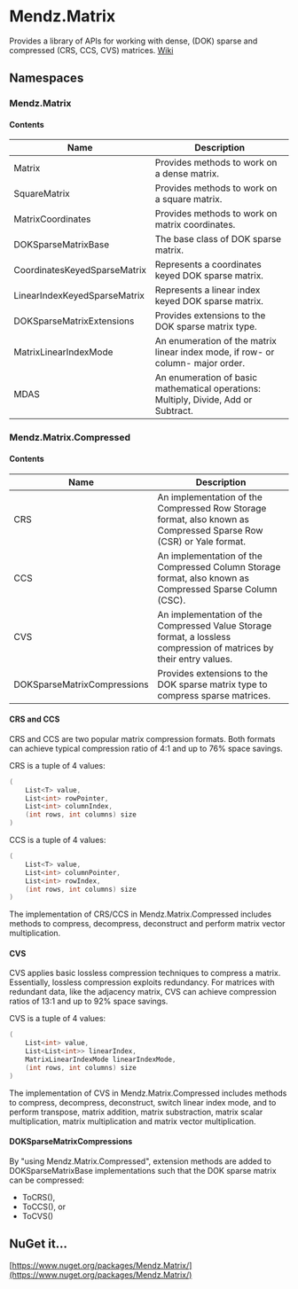 # Mendz.Matrix
Provides a library of APIs for working with dense, (DOK) sparse and compressed (CRS, CCS, CVS) matrices. [Wiki](https://github.com/etmendz/Mendz.Matrix/wiki)
## Namespaces
### Mendz.Matrix
#### Contents
Name | Description
---- | -----------
Matrix | Provides methods to work on a dense matrix.
SquareMatrix | Provides methods to work on a square matrix.
MatrixCoordinates | Provides methods to work on matrix coordinates.
DOKSparseMatrixBase | The base class of DOK sparse matrix.
CoordinatesKeyedSparseMatrix | Represents a coordinates keyed DOK sparse matrix.
LinearIndexKeyedSparseMatrix | Represents a linear index keyed DOK sparse matrix.
DOKSparseMatrixExtensions | Provides extensions to the DOK sparse matrix type.
MatrixLinearIndexMode | An enumeration of the matrix linear index mode, if row- or column- major order.
MDAS | An enumeration of basic mathematical operations: Multiply, Divide, Add or Subtract.
### Mendz.Matrix.Compressed
#### Contents
Name | Description
---- | -----------
CRS | An implementation of the Compressed Row Storage format, also known as Compressed Sparse Row (CSR) or Yale format.
CCS | An implementation of the Compressed Column Storage format, also known as Compressed Sparse Column (CSC).
CVS | An implementation of the Compressed Value Storage format, a lossless compression of matrices by their entry values.
DOKSparseMatrixCompressions | Provides extensions to the DOK sparse matrix type to compress sparse matrices.
#### CRS and CCS
CRS and CCS are two popular matrix compression formats. Both formats can achieve typical compression ratio of 4:1 and up to 76% space savings.

CRS is a tuple of 4 values:
```C#
(
    List<T> value, 
    List<int> rowPointer, 
    List<int> columnIndex, 
    (int rows, int columns) size
)
```
CCS is a tuple of 4 values:
```C#
(
    List<T> value, 
    List<int> columnPointer, 
    List<int> rowIndex, 
    (int rows, int columns) size
)
```
The implementation of CRS/CCS in Mendz.Matrix.Compressed includes methods to compress, decompress, deconstruct and perform matrix vector multiplication.
#### CVS
CVS applies basic lossless compression techniques to compress a matrix. Essentially, lossless compression exploits redundancy. For matrices with redundant data, like the adjacency matrix, CVS can achieve compression ratios of 13:1 and up to 92% space savings.

CVS is a tuple of 4 values:
```C#
(
    List<int> value, 
    List<List<int>> linearIndex, 
    MatrixLinearIndexMode linearIndexMode,
    (int rows, int columns) size
)
```
The implementation of CVS in Mendz.Matrix.Compressed includes methods to compress, decompress, deconstruct, switch linear index mode, and to perform transpose, matrix addition, matrix substraction, matrix scalar multiplication, matrix multiplication and matrix vector multiplication.
#### DOKSparseMatrixCompressions
By "using Mendz.Matrix.Compressed", extension methods are added to DOKSparseMatrixBase implementations such that the DOK sparse matrix can be compressed:
- ToCRS(),
- ToCCS(), or
- ToCVS()
## NuGet it...
[https://www.nuget.org/packages/Mendz.Matrix/](https://www.nuget.org/packages/Mendz.Matrix/)
